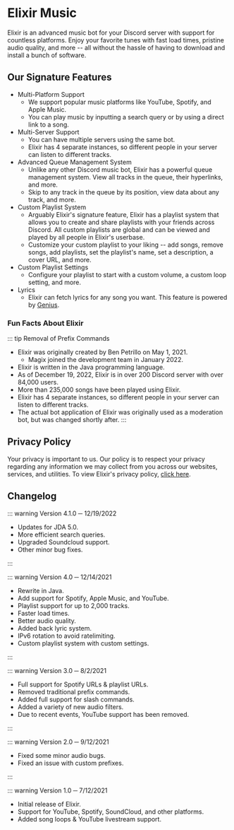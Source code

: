 # Elixir Music

Elixir is an advanced music bot for your Discord server with support for countless platforms. Enjoy your favorite tunes with fast load times, pristine audio
quality, and more -- all without the hassle of having to download and install a bunch of software.

## Our Signature Features

- Multi-Platform Support
  - We support popular music platforms like YouTube, Spotify, and Apple Music.
  - You can play music by inputting a search query or by using a direct link to a song.
- Multi-Server Support
  - You can have multiple servers using the same bot.
  - Elixir has 4 separate instances, so different people in your server can listen to different tracks.
- Advanced Queue Management System
  - Unlike any other Discord music bot, Elixir has a powerful queue management system. View all tracks in the queue, their hyperlinks, and more.
  - Skip to any track in the queue by its position, view data about any track, and more.
- Custom Playlist System
  - Arguably Elixir's signature feature, Elixir has a playlist system that allows you to create and share playlists with your friends across Discord. All custom playlists are global and can be viewed and played by all people in Elixir's userbase.
  - Customize your custom playlist to your liking -- add songs, remove songs, add playlists, set the playlist's name, set a description, a cover URL, and more.
- Custom Playlist Settings
  - Configure your playlist to start with a custom volume, a custom loop setting, and more.
- Lyrics
  - Elixir can fetch lyrics for any song you want. This feature is powered by [Genius](https://genius.com/).

### Fun Facts About Elixir

::: tip Removal of Prefix Commands
- Elixir was originally created by Ben Petrillo on May 1, 2021.
    - Magix joined the development team in January 2022.
- Elixir is written in the Java programming language.
- As of December 19, 2022, Elixir is in over 200 Discord server with over 84,000 users.
- More than 235,000 songs have been played using Elixir.
- Elixir has 4 separate instances, so different people in your server can listen to different tracks.
- The actual bot application of Elixir was originally used as a moderation bot, but was changed shortly after.
:::

## Privacy Policy

Your privacy is important to us. Our policy is to respect your privacy regarding any information we may collect from you across our websites, services, and utilities. To view Elixir's privacy policy, [click here](/elixir/ElixirPrivacy.md).

## Changelog

::: warning Version 4.1.0 ─ 12/19/2022

- Updates for JDA 5.0.
- More efficient search queries.
- Upgraded Soundcloud support.
- Other minor bug fixes.

:::

::: warning Version 4.0 ─ 12/14/2021

- Rewrite in Java.
- Add support for Spotify, Apple Music, and YouTube.
- Playlist support for up to 2,000 tracks.
- Faster load times.
- Better audio quality.
- Added back lyric system.
- IPv6 rotation to avoid ratelimiting.
- Custom playlist system with custom settings.

:::

::: warning Version 3.0 ─ 8/2/2021

- Full support for Spotify URLs & playlist URLs.
- Removed traditional prefix commands.
- Added full support for slash commands.
- Added a variety of new audio filters.
- Due to recent events, YouTube support has been removed.

:::

::: warning Version 2.0 ─ 9/12/2021

- Fixed some minor audio bugs.
- Fixed an issue with custom prefixes.

:::

::: warning Version 1.0 ─ 7/12/2021

- Initial release of Elixir.
- Support for YouTube, Spotify, SoundCloud, and other platforms.
- Added song loops & YouTube livestream support.